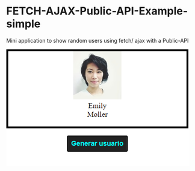 # FETCH-AJAX-Public-API-Example-simple
Mini application to show random users using fetch/ ajax with a Public-API
![fetch-example.png](https://github.com/BillyVector117/FETCH-AJAX-Public-API-Example-simple/blob/main/ajax-fetch-example.png)
